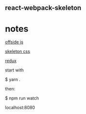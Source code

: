 ## react-webpack-skeleton


# notes

[offside js](http://github.com/shanewholloway/babel-plugin-offside-js)

[skeleton css](http://getskeleton.com/#examples)

[redux](http://redux.js.org/)


start with 


$ yarn .


then:


$ npm run watch


localhost:8080
